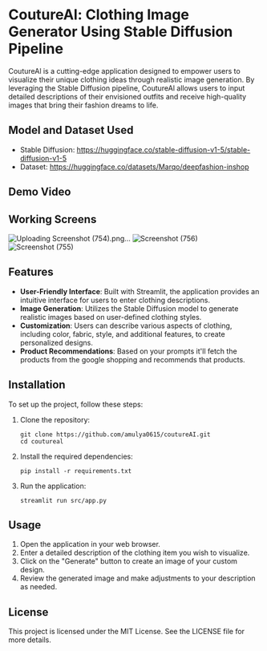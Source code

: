 # CoutureAl: Clothing Image Generator Using Stable Diffusion Pipeline

CoutureAl is a cutting-edge application designed to empower users to visualize their unique clothing ideas through realistic image generation. By leveraging the Stable Diffusion pipeline, CoutureAl allows users to input detailed descriptions of their envisioned outfits and receive high-quality images that bring their fashion dreams to life.

## Model and Dataset Used
- Stable Diffusion: https://huggingface.co/stable-diffusion-v1-5/stable-diffusion-v1-5
- Dataset: https://huggingface.co/datasets/Marqo/deepfashion-inshop

## Demo Video

## Working Screens

![Uploading Screenshot (754).png…]()
![Screenshot (756)](https://github.com/user-attachments/assets/1217df03-a776-4b2e-9bab-18b2ec4e5867)
![Screenshot (755)](https://github.com/user-attachments/assets/a27cdbc8-1326-4542-ab9c-aecdf465266a)




## Features

- **User-Friendly Interface**: Built with Streamlit, the application provides an intuitive interface for users to enter clothing descriptions.
- **Image Generation**: Utilizes the Stable Diffusion model to generate realistic images based on user-defined clothing styles.
- **Customization**: Users can describe various aspects of clothing, including color, fabric, style, and additional features, to create personalized designs.
- **Product Recommendations**: Based on your prompts it'll fetch the products from the google shopping and recommends that products. 

## Installation

To set up the project, follow these steps:

1. Clone the repository:
   ```
   git clone https://github.com/amulya0615/coutureAI.git
   cd coutureal
   ```

2. Install the required dependencies:
   ```
   pip install -r requirements.txt
   ```

3. Run the application:
   ```
   streamlit run src/app.py
   ```

## Usage

1. Open the application in your web browser.
2. Enter a detailed description of the clothing item you wish to visualize.
3. Click on the "Generate" button to create an image of your custom design.
4. Review the generated image and make adjustments to your description as needed.

## License

This project is licensed under the MIT License. See the LICENSE file for more details.

